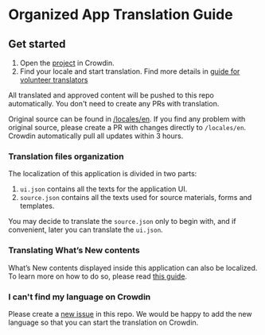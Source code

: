 # Organized App Translation Guide

## Get started

1. Open the [project](https://crowdin.com/project/cpe-sws) in Crowdin.
2. Find your locale and start translation. Find more details in [guide for volunteer translators](https://support.crowdin.com/for-volunteer-translators/)

All translated and approved content will be pushed to this repo automatically. You don't need to create any PRs with translation.

Original source can be found in [/locales/en](https://github.com/sws2apps/cpe-sws/tree/main/src/locales/en). If you find any problem with original source, please create a PR with changes directly to `/locales/en`. Crowdin automatically pull all updates within 3 hours.

### Translation files organization

The localization of this application is divided in two parts:

1. `ui.json` contains all the texts for the application UI.
2. `source.json` contains all the texts used for source materials, forms and templates.

You may decide to translate the `source.json` only to begin with, and if convenient, later you can translate the `ui.json`.

### Translating What’s New contents

What’s New contents displayed inside this application can also be localized. To learn more on how to do so, please read [this guide](https://github.com/sws2apps/.github/blob/main/docs/WHATSNEW.md).

### I can't find my language on Crowdin

Please create a [new issue](https://github.com/sws2apps/cpe-sws/issues/new?template=new_language_request.yml) in this repo. We would be happy to add the new language so that you can start the translation on Crowdin.
